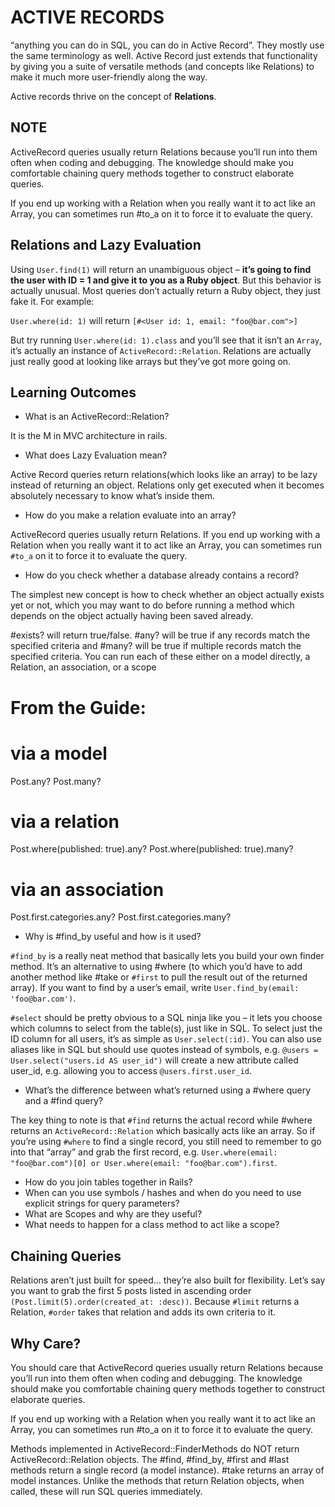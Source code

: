 # ACTIVE RECORDS

“anything you can do in SQL, you can do in Active Record”. They mostly use the same terminology as well. Active Record just extends that functionality by giving you a suite of versatile methods (and concepts like Relations) to make it much more user-friendly along the way.

Active records thrive on the concept of **Relations**.

## NOTE

ActiveRecord queries usually return Relations because you’ll run into them often when coding and debugging. The knowledge should make you comfortable chaining query methods together to construct elaborate queries.

If you end up working with a Relation when you really want it to act like an Array, you can sometimes run #to_a on it to force it to evaluate the query.

## Relations and Lazy Evaluation

Using `User.find(1)` will return an unambiguous object – **it’s going to find the user with ID = 1 and give it to you as a Ruby object**. But this behavior is actually unusual. Most queries don’t actually return a Ruby object, they just fake it. For example:

`User.where(id: 1)` will return `[#<User id: 1, email: "foo@bar.com">]`

But try running `User.where(id: 1).class` and you’ll see that it isn’t an `Array`, it’s actually an instance of `ActiveRecord::Relation`. Relations are actually just really good at looking like arrays but they’ve got more going on.

## Learning Outcomes

- What is an ActiveRecord::Relation?

It is the M in MVC architecture in rails.

- What does Lazy Evaluation mean?

Active Record queries return relations(which looks like an array) to be lazy instead of returning an object.
Relations only get executed when it becomes absolutely necessary to know what’s inside them.

- How do you make a relation evaluate into an array?

ActiveRecord queries usually return Relations.
If you end up working with a Relation when you really want it to act like an Array, you can sometimes run `#to_a` on it to force it to evaluate the query.

- How do you check whether a database already contains a record?

The simplest new concept is how to check whether an object actually exists yet or not, which you may want to do before running a method which depends on the object actually having been saved already.

#exists? will return true/false. #any? will be true if any records match the specified criteria and #many? will be true if multiple records match the specified criteria. You can run each of these either on a model directly, a Relation, an association, or a scope

# From the Guide:

# via a model

Post.any?
Post.many?

# via a relation

Post.where(published: true).any?
Post.where(published: true).many?

# via an association

Post.first.categories.any?
Post.first.categories.many?

- Why is #find_by useful and how is it used?

`#find_by` is a really neat method that basically lets you build your own finder method. It’s an alternative to using #where (to which you’d have to add another method like #take or `#first` to pull the result out of the returned array). If you want to find by a user’s email, write `User.find_by(email: 'foo@bar.com')`.

`#select` should be pretty obvious to a SQL ninja like you – it lets you choose which columns to select from the table(s), just like in SQL. To select just the ID column for all users, it’s as simple as `User.select(:id)`. You can also use aliases like in SQL but should use quotes instead of symbols, e.g. `@users = User.select("users.id AS user_id")` will create a new attribute called user_id, e.g. allowing you to access `@users.first.user_id`.

- What’s the difference between what’s returned using a #where query and a #find query?

The key thing to note is that `#find` returns the actual record while #where returns an `ActiveRecord::Relation` which basically acts like an array. So if you’re using `#where` to find a single record, you still need to remember to go into that “array” and grab the first record, e.g. `User.where(email: "foo@bar.com")[0] or User.where(email: "foo@bar.com").first`.

- How do you join tables together in Rails?
- When can you use symbols / hashes and when do you need to use explicit strings for query parameters?
- What are Scopes and why are they useful?
- What needs to happen for a class method to act like a scope?

## Chaining Queries

Relations aren’t just built for speed… they’re also built for flexibility. Let’s say you want to grab the first 5 posts listed in ascending order `(Post.limit(5).order(created_at: :desc))`. Because `#limit` returns a Relation, `#order` takes that relation and adds its own criteria to it.

## Why Care?

You should care that ActiveRecord queries usually return Relations because you’ll run into them often when coding and debugging. The knowledge should make you comfortable chaining query methods together to construct elaborate queries.

If you end up working with a Relation when you really want it to act like an Array, you can sometimes run #to_a on it to force it to evaluate the query.

Methods implemented in ActiveRecord::FinderMethods do NOT return ActiveRecord::Relation objects. The #find, #find_by, #first and #last methods return a single record (a model instance). #take returns an array of model instances. Unlike the methods that return Relation objects, when called, these will run SQL queries immediately.
